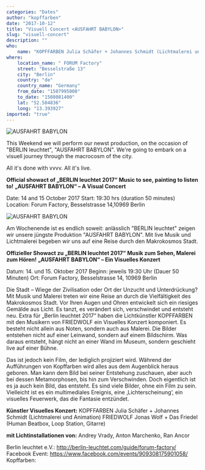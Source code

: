 ```yaml
---
categories: "Dates"
author: "kopffarben"
date: "2017-10-12"
title: "Visuell Concert <AUSFAHRT BABYLON>"
slug: "visuell-concert"
description: ""
who: 
    name: "KOPFFARBEN Julia Schäfer + Johannes Schmidt (Lichtmalerei und Animation) FRIEDWOLF Jonas Wolf + Das Friedel (Human Beatbox, Loop Station, Gitarre)"
where: 
    location_name: " FORUM Factory"
    street: "Besselstraße 13"
    city: "Berlin"
    country: "de"
    country_name: "Germany"
    from_date: "1507995000"
    to_date: "1508081400"
    lat: "52.504836"
    long: "13.393927"
imported: "true"
---
```



![AUSFAHRT BABYLON](1-Flyer-Kopffarben-vorne.jpg) 


This Weekend we will perform our newst production, on the occasion of "BERLIN leuchtet", "AUSFAHRT BABYLON".
We're going to embark on a visuell journey through the macrocosm of the city.

All it's done with vvvv. All it's live. 

**Official showact of „BERLIN leuchtet 2017“**
**Music to see, painting to listen to!**
**„AUSFAHRT BABYLON“ – A Visual Concert**

Date: 14 and 15 October 2017
Start: 19:30 hrs (duration 50 minutes)
Location: Forum Factory, Besselstrasse 14,10969 Berlin

![AUSFAHRT BABYLON ](3-Flyer-Kopffarben-hinten.jpg) 

Am Wochenende ist es endlich soweit: anlässlich "BERLIN leuchtet" zeigen wir unsere jüngste Produktion "AUSFAHRT BABYLON".
Mit live Musik und Lichtmalerei begeben wir uns auf eine Reise durch den Makrokosmos Stadt.

**Offizieller Showact zu „BERLIN leuchtet 2017“**
**Musik zum Sehen, Malerei zum Hören!**
**„AUSFAHRT BABYLON“ – Ein Visuelles Konzert**


Datum: 14. und 15. Oktober 2017
Beginn: jeweils 19:30 Uhr (Dauer 50 Minuten)
Ort: Forum Factory, Besselstrasse 14, 10969 Berlin

Die Stadt – Wiege der Zivilisation oder Ort der Unzucht und Unterdrückung? Mit Musik und Malerei treten wir eine Reise an durch die Vielfältigkeit des Makrokosmos Stadt.
Vor Ihren Augen und Ohren entwickelt sich ein riesiges Gemälde aus Licht. Es tanzt, es verändert sich, verschwindet und entsteht neu.
Extra für „Berlin leuchtet 2017“ haben die Lichtkünstler KOPFFARBEN mit den Musikern von FRIEDWOLF ein Visuelles Konzert komponiert.
Es besteht nicht allein aus Noten, sondern auch aus Malerei. Die Bilder entstehen nicht auf einer Leinwand, sondern auf einem Bildschirm. Was daraus entsteht, hängt nicht an einer Wand im Museum, sondern geschieht live auf einer Bühne.

Das ist jedoch kein Film, der lediglich projiziert wird. Während der Aufführungen von Kopffarben wird alles aus dem Augenblick heraus geboren. Man kann dem Bild bei seiner Entstehung zuschauen, aber auch bei dessen Metamorphosen, bis hin zum Verschwinden. Doch eigentlich ist es ja auch kein Bild, das entsteht. Es sind viele Bilder, ohne ein Film zu sein. Vielleicht ist es ein multimediales Ereignis, eine ‚Lichterscheinung‘, ein visuelles Feuerwerk, das die Fantasie entzündet.

**Künstler Visuelles Konzert:**
KOPFFARBEN Julia Schäfer + Johannes Schmidt
(Lichtmalerei und Animation)
FRIEDWOLF Jonas Wolf + Das Friedel
(Human Beatbox, Loop Station, Gitarre)

**mit Lichtinstallationen von:**
Andrey Vrady, Anton Marchenko, Ran Ancor

Berlin leuchtet e.V.: http://berlin-leuchtet.com/guide/forum-factory/
Facebook Event: https://www.facebook.com/events/909308175901058/
Kopffarben: [](http://kopffarben.de/lichtmalerei/)